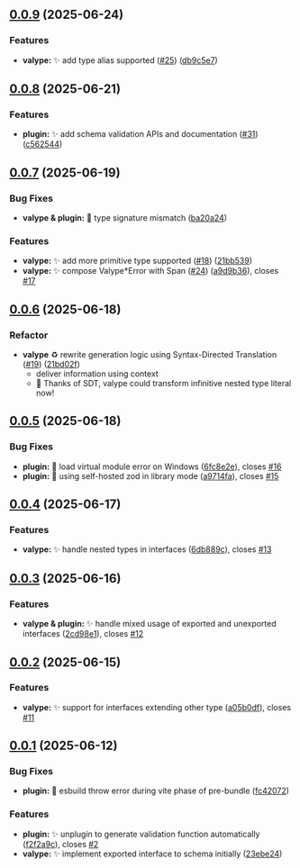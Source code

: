 ## [0.0.9](https://github.com/yuzheng14/valype/compare/v0.0.8...v0.0.9) (2025-06-24)


### Features

* **valype:** :sparkles: add type alias supported ([#25](https://github.com/yuzheng14/valype/issues/25)) ([db9c5e7](https://github.com/yuzheng14/valype/commit/db9c5e7f5d8595ab20cd51ed19aced0a0a9ef457))



## [0.0.8](https://github.com/yuzheng14/valype/compare/v0.0.7...v0.0.8) (2025-06-21)


### Features

* **plugin:** :sparkles: add schema validation APIs and documentation ([#31](https://github.com/yuzheng14/valype/issues/31)) ([c562544](https://github.com/yuzheng14/valype/commit/c5625442c78042e34f005a513c0a077bc4fcda60))



## [0.0.7](https://github.com/yuzheng14/valype/compare/v0.0.6...v0.0.7) (2025-06-19)


### Bug Fixes

* **valype & plugin:** :bug: type signature mismatch ([ba20a24](https://github.com/yuzheng14/valype/commit/ba20a2462c59dafc3d25b8aff9e0bc0c21c5c8ef))


### Features

* **valype:** :sparkles: add more primitive type supported ([#18](https://github.com/yuzheng14/valype/issues/18)) ([21bb539](https://github.com/yuzheng14/valype/commit/21bb539788ddf6567e0763fb65a1b8c605325cc2))
* **valype:** ✨ compose Valype*Error with Span ([#24](https://github.com/yuzheng14/valype/issues/24)) ([a9d9b36](https://github.com/yuzheng14/valype/commit/a9d9b36a1f31432fcd69b2021a3f64e55984de84)), closes [#17](https://github.com/yuzheng14/valype/issues/17)



## [0.0.6](https://github.com/yuzheng14/valype/compare/v0.0.5...v0.0.6) (2025-06-18)


### Refactor

* **valype** :recycle: rewrite generation logic using Syntax-Directed Translation ([#19](https://github.com/yuzheng14/valype/pull/19)) ([21bd02f](https://github.com/yuzheng14/valype/commit/21bd02f6af8f991fb71c2ab5c02ff5a793d6805d))
  * deliver information using context
  * 🥳 Thanks of SDT, valype could transform infinitive nested type literal now!



## [0.0.5](https://github.com/yuzheng14/valype/compare/v0.0.4...v0.0.5) (2025-06-18)


### Bug Fixes

* **plugin:** :bug: load virtual module error on Windows ([6fc8e2e](https://github.com/yuzheng14/valype/commit/6fc8e2e5a0b14810aea1af4fd8f2cedfaa80319c)), closes [#16](https://github.com/yuzheng14/valype/issues/16)
* **plugin:** :bug: using self-hosted zod in library mode ([a9714fa](https://github.com/yuzheng14/valype/commit/a9714fa4978540bc42f070e511c3e16d07ea8310)), closes [#15](https://github.com/yuzheng14/valype/issues/15)



## [0.0.4](https://github.com/yuzheng14/valype/compare/v0.0.3...v0.0.4) (2025-06-17)


### Features

* **valype:** :sparkles: handle nested types in interfaces ([6db889c](https://github.com/yuzheng14/valype/commit/6db889c4e082a1a0c84b35cbbfe049a0927c5eef)), closes [#13](https://github.com/yuzheng14/valype/issues/13)



## [0.0.3](https://github.com/yuzheng14/valype/compare/v0.0.2...v0.0.3) (2025-06-16)


### Features

* **valype & plugin:** :sparkles: handle mixed usage of exported and unexported interfaces ([2cd98e1](https://github.com/yuzheng14/valype/commit/2cd98e1b46250f2c8a8b88c410201612763e70d8)), closes [#12](https://github.com/yuzheng14/valype/issues/12)



## [0.0.2](https://github.com/yuzheng14/valype/compare/v0.0.1...v0.0.2) (2025-06-15)


### Features

* **valype:** :sparkles: support for interfaces extending other type ([a05b0df](https://github.com/yuzheng14/valype/commit/a05b0dfd049135fd84e157390d75294d1f776647)), closes [#11](https://github.com/yuzheng14/valype/issues/11)



## [0.0.1](https://github.com/yuzheng14/valype/compare/709b1727e19255799aae43a44f8f26316cfc5cdb...v0.0.1) (2025-06-12)


### Bug Fixes

* **plugin:** :children_crossing: esbuild throw error during vite phase of pre-bundle ([fc42072](https://github.com/yuzheng14/valype/commit/fc42072568e71fc7f8e2edec23d115afac0cba65))


### Features

* **plugin:** :sparkles: unplugin to generate validation function automatically ([f2f2a9c](https://github.com/yuzheng14/valype/commit/f2f2a9c91ebeb8e3d1e448a6d452d2f34feb789f)), closes [#2](https://github.com/yuzheng14/valype/issues/2)
* **valype:** :sparkles: implement exported interface to schema initially ([23ebe24](https://github.com/yuzheng14/valype/commit/23ebe243622294af198a9f3edda2cd8f64550753))



